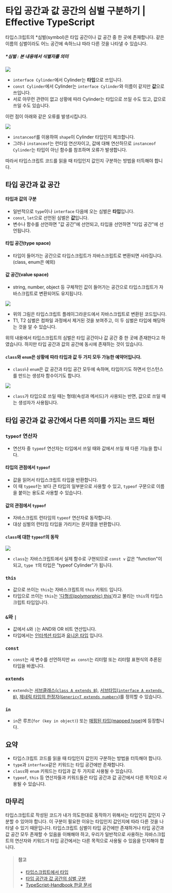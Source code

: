 # 타입 공간과 값 공간의 심벌 구분하기 | Effective TypeScript

타입스크립트의 *심벌(symbol)은 타입 공간이나 값 공간 중 한 곳에 존재합니다.
같은 이름의 심벌이라도 어느 공간에 속하느냐 따라 다른 것을 나타낼 수 있습니다.

##### *심벌 : 본 내용에서 식별자를 의미

![](https://i.imgur.com/jUiOvQ9.png)

- `interface Cylinder`에서 Cylinder는 **타입**으로 쓰입니다.
- `const Cylinder`에서 Cylinder는 `interface Cylinder`와 이름이 같지만 **값**으로 쓰입니다.
- 서로 아무런 관련이 없고 상황에 따라 Cylinder는 타입으로 쓰일 수도 있고, 값으로 쓰일 수도 있습니다.

이런 점이 아래와 같은 오류를 발생시킵니다.

![](https://i.imgur.com/bNrxnp7.png)

- `instanceof`를 이용하여 `shape`이 Cylinder 타입인지 체크합니다.
- 그러나 `instanceof`는 런타임 연산자이고, 값에 대해 연산하므로 `instanceof Cylinder`는 타입이 아닌 함수를 참조하며 오류가 발생합니다.

따라서 타입스크립트 코드를 읽을 때 타입인지 값인지 구분하는 방법을 터득해야 합니다.

## 타입 공간과 값 공간
#### 타입과 값의 구분
- 일반적으로 `type`이나 `interface` 다음에 오는 심벌은 **타입**입니다.
- `const`, `let`으로 선언된 심벌은 **값**입니다.
- 변수나 함수를 선언하면 "값 공간"에 선언되고, 타입을 선언하면 "타입 공간"에 선언됩니다.

#### 타입 공간(type space)
- 타입이 들어가는 공간으로 타입스크립트가 자바스크립트로 변환되면 사라집니다.(class, enum은 예외)


#### 값 공간(value space)
- string, number, object 등 구체적인 값이 들어가는 공간으로 타입스크립트가 자바스크립트로 변환되어도 유지됩니다.

![](https://i.imgur.com/K24JZ4Y.png)
- 위의 그림은 타입스크립트 플레이그라운드에서 자바스크립트로 변환된 코드입니다.
- T1, T2 심벌은 컴파일 과정에서 제거된 것을 보여주고, 이 두 심벌은 타입에 해당하는 것을 알 수 있습니다.

위의 내용에서 타입스크립트의 심벌은 타입 공간이나 값 공간 중 한 곳에 존재한다고 하였습니다.
하지만 타입 공간과 값의 공간에 동시에 존재하는 것이 있습니다.

#### `class`와 `enum`은 상황에 따라 타입과 값 두 가지 모두 가능한 예약어입니다.

- `class`나 `enum`은 값 공간과 타입 공간 모두에 속하며, 타입이기도 하면서 인스턴스를 만드는 생성자 함수이기도 합니다.

![](https://i.imgur.com/4XmIPzs.png)

- `class`가 타입으로 쓰일 때는 형태(속성과 메서드)가 사용되는 반면, 값으로 쓰일 때는 생성자가 사용됩니다.

## 타입 공간과 값 공간에서 다른 의미를 가지는 코드 패턴

### `typeof` 연산자
- 연산자 중 `typeof` 연산자는 타입에서 쓰일 때와 값에서 쓰일 때 다른 기능을 합니다.

#### 타입의 관점에서 `typeof`
- 값을 읽어서 타입스크립트 타입을 반환합니다.
- 이 때 `typeof`는 보다 큰 타입의 일부분으로 사용할 수 있고, `typeof` 구문으로 이름을 붙이는 용도로 사용할 수 있습니다.

#### 값의 관점에서 `typeof`
- 자바스크립트 런타임의 `typeof` 연산자로 동작합니다.
- 대상 심벌의 런타임 타입을 가리키는 문자열을 반환합니다.

#### `class`에 대한 `typeof`의 동작
![](https://i.imgur.com/YyImX2B.png)

- `class`는 자바스크립트에서 실제 함수로 구현되므로 `const v` 값은 "function"이 되고, `type T`의 타입은 "typeof Cylinder"가 됩니다.

### `this`
- 값으로 쓰이는 `this`는 자바스크립트의 `this` 키워드 입니다.
- 타입으로 쓰이는 `this`는 ['다형성(polymorphic) this'](https://typescript-kr.github.io/pages/advanced-types.html#%EB%8B%A4%ED%98%95%EC%84%B1-this-%ED%83%80%EC%9E%85-polymorphic-this-types)라고 불리는 `this`의 타입스크립트 타입입니다.

### `&`와 `|`
- 값에서 `&`와 `|`는 AND와 OR 비트 연산입니다.
- 타입에서는 [인터섹션 타입](https://typescript-kr.github.io/pages/advanced-types.html#%EA%B5%90%EC%B0%A8-%ED%83%80%EC%9E%85-intersection-types)과 [유니온 타입](https://typescript-kr.github.io/pages/advanced-types.html#%EC%9C%A0%EB%8B%88%EC%96%B8-%ED%83%80%EC%9E%85-union-types) 입니다.

### `const`
- `const`는 새 변수를 선언하지만 `as const`는 리터럴 또는 리터럴 표현식의 추론된 타입을 바꿉니다.

### `extends`
- `extends`는 [서브클래스(`class A extends B`)](https://typescript-kr.github.io/pages/classes.html), [서브타입(`interface A extends B`)](https://typescript-kr.github.io/pages/interfaces.html), [제네릭 타입의 한정자(`Generic<T extends number>`)](https://typescript-kr.github.io/pages/generics.html)를 정의할 수 있습니다.

### `in`
- `in`은 루프(`for (key in object)`) 또는 [매핑된 타입(mapped type)](https://typescript-kr.github.io/pages/advanced-types.html#%EB%A7%A4%ED%95%91-%ED%83%80%EC%9E%85-mapped-types)에 등장합니다.

## 요약
- 타입스크립트 코드를 읽을 때 타입인지 값인지 구분하는 방법을 터득해야 합니다.
- `type`과 `interface`같은 키워드는 타입 공간에만 존재합니다.
- `class`와 `enum` 키워드는 타입과 값 두 가지로 사용될 수 있습니다.
- `typeof`, `this` 등 연산자들과 키워드들은 타입 공간과 값 공간에서 다른 목적으로 사용될 수 있습니다.

## 마무리
타입스크립트로 작성된 코드가 내가 의도한대로 동작하기 위해서는 타입인지 값인지 구분할 수 있어야 합니다.
이 구분이 필요한 이유는 타입인지 값인지에 따라 다른 것을 나타낼 수 있기 때문입니다.
타입스크립트 심벌이 타입 공간에만 존재하거나 타입 공간과 값 공간 모두 존재할 수 있음을 이해해야 하고, 우리가 일반적으로 사용하는 자바스크립트의 연산자와 키워드가 타입 공간에서는 다른 목적으로 사용될 수 있음을 인지해야 합니다.

> #### 참고
> - [타입스크립트에서 타입](https://lunatk.github.io/2021/02/07/20210207-type-in-typescript/)
> - [타입 공간과 값 공간의 심벌 구분](https://junghyunkim.tistory.com/entry/%EC%9D%B4%ED%8E%99%ED%8B%B0%EB%B8%8C-%ED%83%80%EC%9E%85%EC%8A%A4%ED%81%AC%EB%A6%BD%ED%8A%B88-%ED%83%80%EC%9E%85-%EA%B3%B5%EA%B0%84%EA%B3%BC-%EA%B0%92-%EA%B3%B5%EA%B0%84%EC%9D%98-%EC%8B%AC%EB%B2%8C-%EA%B5%AC%EB%B6%84)
> - [TypeScript-Handbook 한글 문서](https://typescript-kr.github.io/)